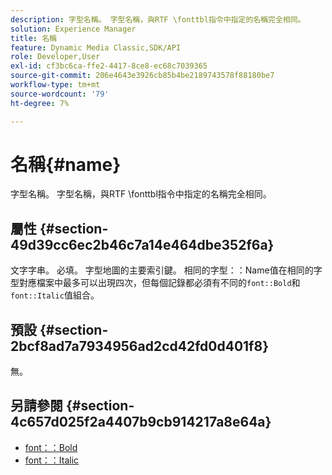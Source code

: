 ```yaml
---
description: 字型名稱。 字型名稱，與RTF \fonttbl指令中指定的名稱完全相同。
solution: Experience Manager
title: 名稱
feature: Dynamic Media Classic,SDK/API
role: Developer,User
exl-id: cf3bc6ca-ffe2-4417-8ce8-ec68c7039365
source-git-commit: 206e4643e3926cb85b4be2189743578f88180be7
workflow-type: tm+mt
source-wordcount: '79'
ht-degree: 7%

---
```


# 名稱{#name}

字型名稱。 字型名稱，與RTF \fonttbl指令中指定的名稱完全相同。

## 屬性 {#section-49d39cc6ec2b46c7a14e464dbe352f6a}

文字字串。 必填。 字型地圖的主要索引鍵。 相同的字型：：Name值在相同的字型對應檔案中最多可以出現四次，但每個記錄都必須有不同的`font::Bold`和`font::Italic`值組合。

## 預設 {#section-2bcf8ad7a7934956ad2cd42fd0d401f8}

無。

## 另請參閱 {#section-4c657d025f2a4407b9cb914217a8e64a}

* [font：：Bold](r-bold-font.md#reference_F7B017EF67574A29ABFC3954AB64159C)
* [font：：Italic](r-italic-font.md#reference_DC04A532B34A41AF81B0B9644ACFAAD6)
